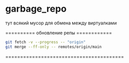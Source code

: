 # garbage_repo

тут всякий мусор для обмена между виртуалками

========== обновление репы ============
```bash
git fetch -v --progress -- "origin"
git merge --ff-only -- remotes/origin/main
```
========================================